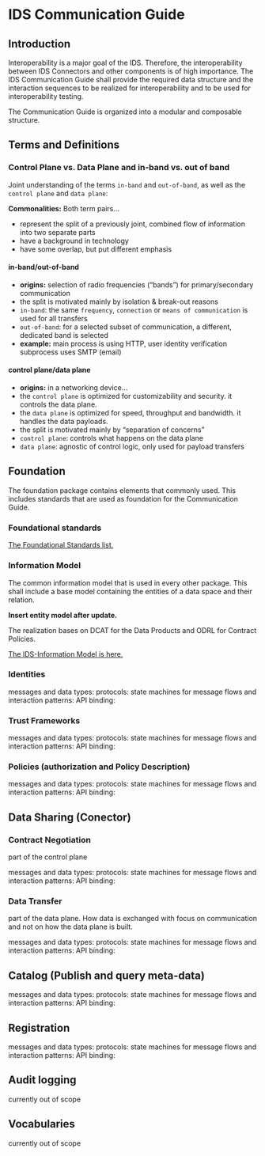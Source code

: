 # IDS Communication Guide #

## Introduction ##

Interoperability is a major goal of the IDS. Therefore, the interoperability between IDS Connectors and other components is of high importance. The IDS Communication Guide shall provide the required data structure and the interaction sequences to be realized for interoperability and to be used for interoperability testing.

The Communication Guide is organized into a modular and composable structure.

## Terms and Definitions ##

### Control Plane vs. Data Plane and in-band vs. out of band ###

Joint understanding of the terms `in-band` and `out-of-band`, as well as the `control plane` and `data plane`:

**Commonalities:** Both term pairs…

- represent the split of a previously joint, combined flow of information into two separate parts
- have a background in technology
- have some overlap, but put different emphasis

#### in-band/out-of-band ####

- **origins:** selection of radio frequencies (“bands”) for primary/secondary communication
- the split is motivated mainly by isolation & break-out reasons
- `in-band`: the same `frequency`, `connection` or `means of communication` is used for all transfers
- `out-of-band`: for a selected subset of communication, a different, dedicated band is selected
- **example:** main process is using HTTP, user identity verification subprocess uses SMTP (email)

#### control plane/data plane ####

- **origins:** in a networking device…
- the `control plane` is optimized for customizability and security. it controls the data plane.
- the `data plane` is optimized for speed, throughput and bandwidth. it handles the data payloads.
- the split is motivated mainly by “separation of concerns”
- `control plane`: controls what happens on the data plane
- `data plane`: agnostic of control logic, only used for payload transfers

## Foundation ##

The foundation package contains elements that commonly used. This includes standards that are used as foundation for the Communication Guide.

### Foundational standards ###

[The Foundational Standards list.](./FoundationalStandards/README.md)

### Information Model ###

The common information model that is used in every other package. This shall include a base model containing the entities of a data space and their relation.

**Insert entity model after update.**

The realization bases on DCAT for the Data Products and ODRL for Contract Policies.

[The IDS-Information Model is here.](./Infomodel/README.md)

### Identities ###

messages and data types:
protocols: state machines for message flows and interaction patterns:
API binding:

### Trust Frameworks ###

messages and data types:
protocols: state machines for message flows and interaction patterns:
API binding:

### Policies (authorization and Policy Description) ###

messages and data types:
protocols: state machines for message flows and interaction patterns:
API binding:

## Data Sharing (Conector) ##

### Contract Negotiation ###

part of the control plane

messages and data types:
protocols: state machines for message flows and interaction patterns:
API binding:

### Data Transfer ###

part of the data plane. How data is exchanged with focus on communication and not on how the data plane is built.

messages and data types:
protocols: state machines for message flows and interaction patterns:
API binding:

## Catalog (Publish and query meta-data) ##

messages and data types:
protocols: state machines for message flows and interaction patterns:
API binding:

## Registration ##

messages and data types:
protocols: state machines for message flows and interaction patterns:
API binding:

## Audit logging ##

currently out of scope

## Vocabularies ##

currently out of scope
